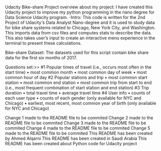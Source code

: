 Udacity Bike-share Project
overview about my project:
	I have created this Udacity project to improve my python programming in the nano degree for Data Science Udacity program. 
-Intro:
	This code is written for the 2nd Project of Udacity's Data Analyst Nano-degree and it is used to study data for bike share systems related to Chicago, New York City, and Washington.
This imports data from csv files and computes stats to describe the data.
This also takes user’s input to create an interactive menu experience in the terminal to present these calculations.

Bike-share Dataset:
	The datasets used for this script contain bike share data for the first six months of 2017.

Questions set:>>
#1 Popular times of travel (i.e., occurs most often in the start time)
	•	most common month
	•	most common day of week
	•	most common hour of day
#2 Popular stations and trip
	•	most common start station
	•	most common end station
	•	most common trip from start to end (i.e., most frequent combination of start station and end station)
#3 Trip duration
	•	total travel time
	•	average travel time
#4 User info
	•	counts of each user type
	•	counts of each gender (only available for NYC and Chicago)
	•	earliest, most recent, most common year of birth (only available for NYC and Chicago)

Change 1 made to the README file to be commited
Change 2 made to the README file to be commited
Change 3 made to the README file to be commited
Change 4 made to the README file to be commited
Change 5 made to the README file to be commited
This README has been created by Ahmed Alqarni
This README has been created in Saudi Arabia
This README has been created about Python code for Udacity project


